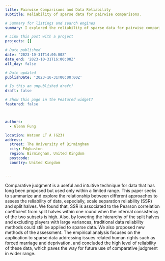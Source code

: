 ```yaml
---
title: Pairwise Comparisons and Data Reliability
subtitle: Reliability of sparse data for pairwise comparisons.

# Summary for listings and search engines
summary: I explored the reliability of sparse data for pairwise comparisons using the Bradley-Terry model in the summer of 2023. 

# Link this post with a project
projects: []

# Date published
date: '2023-10-31T14:00:00Z'
date_end: '2023-10-31T16:00:00Z'
all_day: false

# Date updated
publishDate: '2023-10-31T00:00:00Z'

# Is this an unpublished draft?
draft: false

# Show this page in the Featured widget?
featured: false



authors:
  - Glenn Fung

location: Watson LT A (G23)
address:
  street: The University of Birmingham
  city: Edgbaston
  region: Birmingham, United Kingdom
  postcode: 
  country: United Kingdom


---
```


Comparative judgment is a useful and intuitive technique for data that has long been proposed but used only within a limited range. This paper seeks to summarize and explore the relationship between different approaches to assess the reliability of data, especially, scale separation reliability (SSR) and split halves. We found that, SSR is associated to the Pearson correlation coefficient from split halves within one round when the internal consistency of the two subsets is high. Also, by lowering the hierarchy of the split halves and excluding players with large variances, traditional data reliability methods could still be applied to sparse data. We also proposed new methods of the assessment. The empirical analysis focuses on the application to sparse data addressing issues related human rights such as forced marriage and deprivation, and concluded the high level of reliability of these data, which paves the way for future use of comparative judgment in wider range. 
